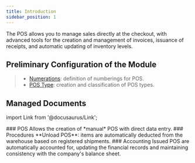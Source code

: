 ```yaml
---
title: Introduction 
sidebar_position: 1
---
```


The POS allows you to manage sales directly at the checkout, with advanced tools for the creation and management of invoices, issuance of receipts, and automatic updating of inventory levels.

## Preliminary Configuration of the Module 

> - [Numerations](/docs/configurations/tables/fluentis-numerations): definition of numberings for POS.    
> - [POS Type](/docs/configurations/tables/sales/pos-types): creation and classification of POS types.

## Managed Documents 

import Link from '@docusaurus/Link';

<div className="cardContainer">
    <div className="card">
### POS
Allows the creation of *manual* POS with direct data entry.
### Procedures
**Unload POS**: items are automatically deducted from the warehouse based on registered shipments.
### Accounting  
Issued POS are automatically accounted for, updating the financial records and maintaining consistency with the company's balance sheet.  
    </div>
</div>